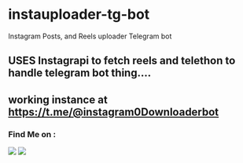 # instauploader-tg-bot
Instagram Posts, and Reels uploader Telegram bot


## USES Instagrapi to fetch reels and telethon to handle telegram bot thing....

## working instance at https://t.me/@instagram0Downloaderbot

### Find Me on :
<p align="left">
  <a href="https://www.instagram.com/adhirajranjan_" target="_blank"><img src="https://img.shields.io/badge/IG-adhiraj_ranjan-pink?style=for-the-badge&logo=instagram"></a>
  <a href="https://t.me/adhirajranjan" target="_blank"><img src="https://img.shields.io/badge/TELEGRAM-ADHIRAJ%20RANJAN-blue?style=for-the-badge&logo=telegram"></a>
</p>
